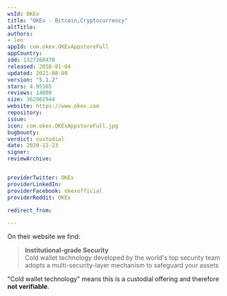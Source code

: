 ```yaml
---
wsId: OKEx
title: "OKEx - Bitcoin,Cryptocurrency"
altTitle: 
authors:
- leo
appId: com.okex.OKExAppstoreFull
appCountry: 
idd: 1327268470
released: 2018-01-04
updated: 2021-08-09
version: "5.1.2"
stars: 4.95165
reviews: 14808
size: 362962944
website: https://www.okex.com
repository: 
issue: 
icon: com.okex.OKExAppstoreFull.jpg
bugbounty: 
verdict: custodial
date: 2020-12-23
signer: 
reviewArchive:


providerTwitter: OKEx
providerLinkedIn: 
providerFacebook: okexofficial
providerReddit: OKEx

redirect_from:

---
```


On their website we find:

> **Institutional-grade Security**<br>
  Cold wallet technology developed by the world's top security team adopts a
  multi-security-layer mechanism to safeguard your assets

"Cold wallet technology" means this is a custodial offering and therefore
**not verifiable**.
